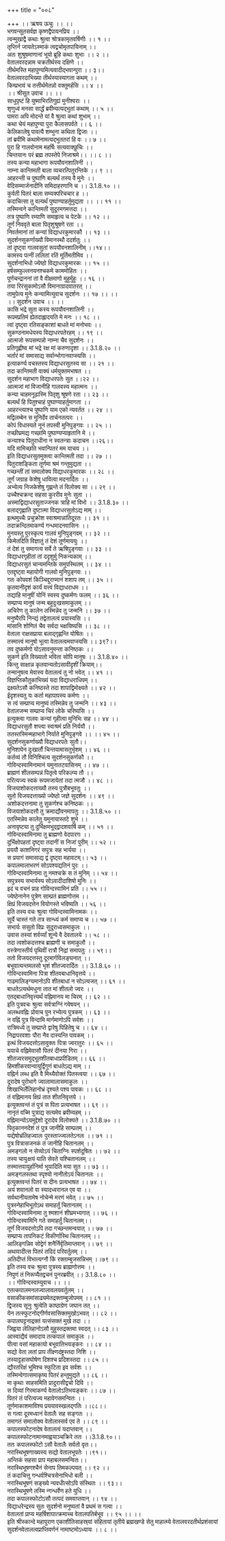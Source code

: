 +++
title = "००८"

+++
।। ऋषय ऊचुः ।। ।।  
भगवन्सूतसर्वज्ञ कृष्णद्वैपायनप्रिय ।।  
त्वन्मुखाद्वै कथाः श्रुत्वा श्रोत्रकामृतवर्षिणीः ।। १ ।।  
तृप्तिर्न जायतेऽस्माकं त्वद्वचोमृतपायिनाम् ।।  
अतः शुश्रूषमाणानां भूयो ब्रूहि कथाः शुभाः ।। २ ।।  
वेतालवरदन्नाम चक्रतीर्थस्य दक्षिणे ।।  
तीर्थमस्ति महापुण्यमित्यवादीद्भवान्पुरा ।। ३।।  
वेतालवरदाभिख्या तीर्थस्यास्यागता कथम् ।।  
किम्प्रभावं च तत्तीर्थमेतन्नो वक्तुमर्हसि ।। ४ ।।  
।। श्रीसूत उवाच ।। ।।  
साधुपृष्टं हि युष्माभिरतिगुह्यं मुनीश्वराः ।।  
शृणुध्वं मनसा सार्द्धं ब्रवीम्यत्यद्भुतां कथाम् ।। ५ ।।  
पामरा अपि मोदन्ते यां वै श्रुत्वा कथां शुभाम् ।।  
कथा चेयं महापुण्या पुरा कैलासपर्वते ।। ६ ।।  
केलिकालेषु पावत्यै शम्भुना कथिता द्विजाः ।।  
तां ब्रवीमि कथामेनामत्यद्भुततरां हि वः ।। ७ ।।  
पुरा हि गालवोनाम महर्षिः सत्यवाक्छुचिः ।।  
चिन्तयानः परं ब्रह्म तपस्तेपे निजाश्रमे।। ।। ८ ।।  
तस्य कन्या महाभागा रूपयौवनशालिनी ।।  
नाम्ना कान्तिमती बाला व्यचरत्पितुरन्तिके ।। ९ ।।  
आहरन्ती च पुष्पाणि बल्यर्थं तस्य वै मुनेः ।।  
वेदिसम्मार्जनादीनि समिदाहरणानि च ।। 3.1.8.१० ।।  
कुर्वती पितरं बाला सम्यक्परिचचार ह ।।  
कदाचित्सा तु वल्यर्थं पुष्पाण्याहर्तुमुद्यता ।। ।। ११ ।।  
तस्मिन्वने कान्तिमती सुदूरमगमत्तदा ।।  
तत्र पुष्पाणि रम्याणि समाहृत्य च पेटके ।। १२ ।।  
तूर्णं निववृते बाला पितृशुश्रूषणे रता ।।  
निवर्तमानां तां कन्यां विद्याधरकुमारकौ ।। १३ ।।  
सुदर्शनसुकर्णाख्यौ विमानस्थौ ददर्शतुः ।।  
तां दृष्ट्वा गालवसुतां रूपयौवनशालिनीम् ।।१४।।  
कामस्य पत्नीं ललितां रतिं मूर्तिमतीमिव ।।  
सुदर्शनाभिधो ज्येष्ठो विद्याधरकुमारकः ।। १५ ।।  
हर्षसम्फुल्लनयनश्चकमे काममोहितः ।।  
पूर्णचन्द्राननां तां वै वीक्षमाणो मुहुर्मुहुः ।। १६ ।।  
तया रिरंसुकामोऽसौ विमानाग्रादवातरत् ।।  
तामुपेत्य मुनेः कन्यामित्युवाच सुदर्शनः ।। १७ ।। ।।  
।। सुदर्शन उवाच ।। ।।  
कासि भद्रे सुता कस्य रूपयौवनशालिनी ।।  
रूपमप्रतिमं ह्येतदाह्लादयति मे मनः ।। १८ ।।  
त्वां दृष्ट्वा रतिसङ्काशां बाधते मां मनोभवः ।।  
सुकण्ठनामधेयस्य विद्याधरपतेरहम् ।। १९ ।।  
आत्मजो रूपसम्पन्नो नाम्ना चैव सुदर्शनः ।।  
प्रतिगृह्णीष्व मां भद्रे रक्ष मां करुणादृशा ।। 3.1.8.२० ।।  
भर्तारं मां समासाद्य सर्वान्भोगानवाप्स्यसि ।।  
इत्याकर्ण्य वचस्तस्य विद्याधरसुतस्य सा ।। २१ ।।  
तदा कान्तिमती वाक्यं धर्मयुक्तमभाषत ।।  
सुदर्शन महाभाग विद्याधरपतेः सुत ।।२२ ।।  
आत्मजां मां विजानीहि गालवस्य महात्मनः ।।  
कन्या चाहमनूढास्मि पितृशु श्रूषणे रता ।। २३ ।।  
बल्यर्थं हि पितुश्चाहं पुष्पाण्याहर्तुमागता ।।  
आहरन्त्याश्च पुष्पाणि याम एको न्यवर्तत ।। २४ ।।  
मद्विलम्बेन स मुनिर्देव तार्चनतत्परः ।।  
कोपं विधास्यते नूनं तपस्वी मुनिपुङ्गवः ।। २५ ।।  
तच्छीघ्रमद्य गच्छामि पुष्पाण्यप्याहृतानि मे ।।  
कन्याश्च पितुराधीना न स्वतन्त्राः कदाचन ।।२६।।  
यदि मामिच्छति भवान्पितरं मम याचय ।।  
इति विद्याधरसुतमुक्त्वा कान्तिमती तदा ।। २७ ।।  
पितुराशङ्किता तूर्णमा श्रमं गन्तुमुद्यता ।।  
गच्छन्तीं तां समालोक्य विद्याधरकुमारकः ।। २८ ।।  
तूर्णं जग्राह केशेषु धावित्वा मदनार्दितः ।।  
अभ्येत्य निजकेशेषु गृह्णन्ते तं विलोक्य सा ।। २९ ।।  
उच्चैश्चक्रन्द सहसा कुररीव मुनेः सुता ।।  
अस्माद्विद्याधरसुताज्जनक त्राहि मां विभो ।। 3.1.8.३० ।।  
बलाद्गृह्णाति दुष्टात्मा विद्याधरसुतोऽद्य माम् ।।  
इत्थमुच्चैः प्रचुक्रोश स्वाश्रमान्नातिदूरतः ।। ३१ ।।  
तदाक्रन्दितमाकर्ण्य गन्धमादनवासिनः ।।  
मुनयस्तु पुरस्कृत्य गालवं मुनिपुङ्गवम् ।। ३२ ।।  
किमेतदिति विज्ञातुं तं देशं तूर्णमाययुः ।।  
तं देशं तु समागत्य सर्वे ते ऋषिपुङ्गवाः ।। ३३ ।।  
विद्याधरगृहीतां तां ददृशुर्मु निकन्यकाम् ।।  
विद्याधरसुतं चान्यमन्तिके समुपस्थितम् ।। ३४ ।।  
एतद्दृष्ट्वा महायोगी गालवो मुनिपुङ्गवः ।।  
गतः कोपवशं किञ्चिद्दुराप्मानं शशाप तम् ।। ३५ ।।  
कृतवानीदृशं कार्यं यत्त्वं विद्याधराधम ।।  
तद्याहि मानुषीं योनिं स्वस्य दुष्कर्मणः फलम् ।। ३६ ।।  
सम्प्राप्य मानुषं जन्म बहुदुःखसमाकुलम् ।।  
अचिरेण तु कालेन तस्मिन्नेव तु जन्मनि ।। ३७ ।।  
मनुष्यैरपि निन्द्यं तद्वेतालत्वं प्रयास्यसि ।।  
मांसानि शोणितं चैव सर्वदा भक्षयिष्यसि ।। ३८ ।।  
वेताला राक्षसप्राया बलाद्गृह्णन्ति योषितः ।।  
तस्मात्त्वं मानुषो भूत्वा वेतालत्वमवाप्स्यसि ।। ३९?।।  
तव दुष्कर्मणो योऽसावनुमन्ता कनिष्ठकः ।।  
सुकर्ण इति विख्यातो भविता सोपि मानुषः ।। 3.1.8.४० ।।  
किन्तु साक्षान्न कृतवान्यतोऽसावीदृशीं क्रियाम्।।  
तन्मानुषत्व मेवास्य वेतालत्वं तु नो भवेत् ।। ४१ ।।  
विज्ञप्तिकौतुकाभिख्यं यदा विद्याधराधिपम् ।।  
द्रक्ष्यतेऽसौ कनिष्ठस्ते तदा शापाद्विमोक्ष्यते ।। ४२ ।।  
ईदृशस्यतु यः कर्ता महापापस्य कर्मणः ।।  
स त्वं सम्प्राप्य मानुष्यं तस्मिन्नेव तु जन्मनि ।। ४३ ।।  
वेतालजन्म सम्प्राप्य चिरं लोके चरिष्यसि ।।  
इत्युक्त्वा गालवः कन्यां गृहीत्वा मुनिभिः सह ।। ४४ ।।  
विद्याधरसुतौ शप्त्वा स्वाश्रमं प्रति निर्ययौ ।।  
ततस्तस्मिन्महाभागे निर्याते मुनिपुङ्गवे ।। ।। ४५ ।।  
सुदर्शनसुकर्णाख्यौ विद्याधरपतेः सुतौ।।  
मुनिशापेन दुःखार्तौ चिन्तयामासतुर्भृशम् ।। ४६ ।।  
कर्तव्यं तौ विनिश्चित्य सुदर्शनसुकर्णकौ ।।  
गोविन्दस्वामिनामानं यमुनातटवासिनम् ।। ४७ ।।  
ब्राह्मणं शीलसम्पन्नं पितृत्वे परिकल्प्य तौ ।।  
परित्यज्य स्वकं रूपमजायेतां तदा त्मजौ ।। ४८ ।।  
विजयाशोकदत्ताख्यौ तस्य पुत्रौबभूवतुः ।।  
सुतो विजयदत्ताख्यो ज्येष्ठो जज्ञे सुदर्शनः ।। ४९ ।।  
अशोकदत्तनामा तु सुकर्णश्च कनिष्ठकः ।।  
विजयाशोकदत्तौ तु क्रमाद्यौवनमापतुः ।। 3.1.8.५० ।।  
एतस्मिन्नेव कालेतु यमुनायास्तटे शुभे ।।  
अनावृष्ट्या तु दुर्भिक्षमभूद्द्वादशवार्षि कम् ।। ५१ ।।  
गोविन्दस्वामिनामा तु ब्राह्मणो वेदपारगः ।।  
दुर्भिक्षोपहतां दृष्ट्वा तदानीं स निजां पुरीम् ।। ५२ ।।  
प्रययौ काशनिगरं सपुत्रः सह भार्यया ।।  
स प्रयागं समासाद्य द्वं दृष्ट्वा महावटम्।। ५३ ।।  
कपालमालाभरणं सोऽपश्यद्यतिनं पुरः ।।  
गोविन्दस्वामिनामा तु नमश्चक्रे स तं मुनिम् ।। ५४ ।।  
सपुत्रस्य सभार्यस्य सोऽवादीदाशिषो मुनिः ।।  
इदं च वचनं प्राह गोविन्दस्वामिनं प्रति ।। ५५ ।।  
ज्येष्ठेनानेन पुत्रेण साम्प्रतं ब्राह्मणोत्तम ।।  
क्षिप्रं विजयदत्तेन वियोगस्ते भविष्यति ।। ५६ ।।  
इति तस्य वचः श्रुत्वा गोविन्दस्वामिनामकः ।।  
सूर्ये चास्तं गते तत्र सान्ध्यं कर्म समाप्य च ।। ५७ ।।  
सभार्यः ससुतो विप्रः सुदूराध्वसमाकुलः ।।  
उवास तस्यां शर्वर्य्यां शून्ये वै देवतालये ।। ५८ ।।  
तदा त्वशोकदत्तश्च ब्राह्मणी च समाकुलौ ।।  
वस्त्रेणास्तीर्य पृथिवीं रात्रौ निद्रां समापतुः ।। ५९।।  
ततो विजयदत्तस्तु दूरमार्गविलङ्घनात् ।।  
बभूवात्यन्तमलसो भृशं शीतज्वरार्दितः ।। 3.1.8.६० ।।  
गोविन्दस्वामिना पित्रा शीतवबाधानिवृत्तये ।।  
गाढमालिङ्ग्यमानोऽपि शीतबाधां न सोऽत्यजत् ।। ६१ ।।  
बाधतेऽत्यर्थमधुना तात मां शीतलो ज्वरः ।।  
एतद्बाधानिवृत्त्यर्थं वह्निमानय मा चिरम् ।। ६२ ।।  
इति पुत्रवचः श्रुत्वा सर्वत्राग्निं गवेषयन् ।।  
अलब्धवह्निः प्रोवाच पुन रभ्येत्य पुत्रकम् ।। ६३ ।।  
न वह्निं पुत्र विन्दामि मार्गमाणोऽपि सर्वशः ।।  
रात्रिमध्ये तु सम्प्राप्ते द्वारेषु पिहितेषु च ।। ६४ ।।  
निद्रापरवशाः पौरा नैव दास्यन्ति पावकम् ।।  
इत्थं विजयदत्तोऽसावुक्तः पित्रा ज्वरातुरः ।। ६५ ।।  
ययाचे वह्निमेवासौ पितरं दीनया गिरा ।।  
शीतज्वरसमुद्भूतशीतबाधाप्रपीडितम् ।। ६६ ।।  
हिमशीकरवान्वायुर्द्विगुणं बाधतेऽद्य माम् ।।  
वह्निर्न लब्ध इति वै मिथ्यैवोक्तं पितस्त्वया ।। ६७ ।।  
दूरादेष पुरोभागे ज्वालामालासमाकुलः ।।  
शिखाभिर्लेलिहानोभ्रं दृश्यते पश्य पावकः ।। ६८ ।।  
तं वह्निमानय क्षिप्रं तात शीतनिवृत्तये ।।  
इत्युक्तवन्तं तं पुत्रं स पिता प्रत्यभाषत ।। ६९ ।।  
नानृतं वच्मि पुत्राद्य सत्यमेव ब्रवीम्यहम् ।।  
वह्निमान्योऽयमुद्देशो दूरादेव विलोक्यते ।। 3.1.8.७० ।।  
पितृकाननदेशं तं पुत्र जानीहि साम्प्रतम् ।।  
यद्येषोभ्रंलिहज्वालः पुरस्ताज्ज्वलतेऽनलः ।। ७१ ।।  
पुत्र वित्रासजनकं तं जानीहि चितानलम् ।।  
अमङ्गलो न सेव्योऽयं चिताग्निः स्पर्शदूषितः ।। ७२ ।।  
तस्य चायुःक्षयं याति सेवते यश्चितानलम् ।।  
तस्मात्तवायुर्हानिर्मा भूयादिति मया सुत ।। ७३ ।।  
अमङ्गलस्तथा स्पृश्यो नानीतोऽयं चितानलः ।।  
इत्युक्तवन्तं पितरं स दीनः प्रत्यभाषत ।। ७४ ।।  
अयं शवानलो वा स्यादध्वरानल एव वा ।।  
सर्वथानीयतामेष नोचेन्मे मरणं भवेत् ।। ७५ ।।  
पुत्रस्नेहाभिभूतोऽथ समाहर्तुं चितानलम् ।।  
गोविन्दस्वामिनामा तु श्मशानं शीघ्रमभ्यगात् ।। ७६ ।।  
गोविन्दस्वामिनि गते समाहर्तुं चितानलम्।।  
तूर्णं विजयदत्तोऽपि तदा गच्छन्तमन्वयात् ।। ७७ ।।  
सम्प्राप्य तापनिकटं विकीर्णास्थि चितानलम् ।।  
आलिङ्गन्निव सोद्वेगं शनैर्निर्वृतिमाप्तवान् ।। ७९ ।।  
अथावादीत्स पितरं तदिदं परिवर्तुलम् ।।  
अतिदीप्तं विभात्यग्नौ किं रक्ताम्बुजसन्निभम् ।।७९ ।।  
इति तस्य वचः श्रुत्वा पुत्रस्य ब्राह्मणोत्तमः ।।  
निपुणं तं निरूप्यैतद्वचनं पुनरब्रवीत् ।। 3.1.8.८० ।।  
।। गोविन्दस्वाम्युवाच ।। ।।  
एतत्कपालमनलज्वालावलयवर्तुलम् ।।  
वसाकीकसमांसाढ्यमेतद्रक्ताम्बुजोपमम् ।। ८१ ।।  
द्विजस्य सूनुः श्रुत्वेति काष्ठाग्रेण जघान तत् ।।  
येन तत्स्फुटनोद्गीर्णवसासिक्तमुखोऽभवत् ।। ८२ ।।  
कपालघट्टनाद्रक्तं यत्संसक्तं मुखे तदा ।।  
जिह्वया लेलिहानोऽसौ मुहुस्तद्रक्तमा स्वदत् ।। ८३ ।।  
आस्वाद्यैवं समादाय तत्कपालं समाकुलः ।।  
पीत्वा वसां महाकायो बभूवातिभयङ्करः ।। ८४ ।।  
सद्यो वेता लतां प्राप तीक्ष्णदंष्ट्रस्तदा निशि ।।  
तस्याट्टहासघोषेण दिशश्च प्रदिशस्तदा ।। ८५ ।।  
द्यौरतरिक्षं भूमिश्च स्फुटिता इव सर्वशः ।।  
तस्मिन्वेगात्समाकृष्य पितरं हन्तुमुद्यते ।। ८६ ।।  
मा कृथाः साहसमिति प्रादुरासीद्वचो दिवि ।।  
स दिव्यां गिरमाकर्ण्य वेतालोऽतिभयङ्करः ।। ८७ ।।  
पितरं तं परित्यज्य महावेगसमन्वितः ।।  
तूर्णमाकाशमाविश्य प्रययावस्खलद्गतिः ।।८८।।  
स गत्वा दूरमध्वानं वेतालैः सह सङ्गतः ।।  
तमागतं समालोक्य वेतोलास्सर्व एव ते ।। ८९ ।।  
कपालस्फोटनादेष वेतालत्वं यदाप्तवान् ।।  
कपालस्फोटनामानमाह्वयाञ्चक्रिरे ततः ।।3.1.8.९०।।  
ततः कपालस्फोटो ऽसौ वेतालैः सर्वतो वृतः।।  
नरास्थिभूषणाख्यस्य सद्यो वेतालभूपतेः ।।९१।।  
अन्तिकं सहसा प्राप महाबलसमन्वितः।।  
नरास्थिभूषणश्चैनं सेनाप तिमकल्पयत् ।। ९२ ।।  
तं कदाचित्तु गन्धर्वश्चित्रसेनाभिधो बली ।।  
नरास्थिभूषणं सङ्ख्ये न्यवधीत्सोऽपि संस्थितः ।। ९३।।  
नरास्थिभूषणे तस्मि न्गन्धर्वेण हते युधि ।।  
तदा कपालस्फोटोऽसौ तत्पदं समवाप्तवान् ।। ९४ ।।  
विद्याधरेन्द्रस्य सुतः सुदर्शनो मनुष्यतां वै प्रथमं स गत्वा ।।  
वेतालतां प्राप्य महर्षिशापात्क्रमाच्च वेतालपतिर्बभूव ।। ९५ ।। ।।  
इति श्रीस्कान्दे महापुराण एकाशीतिसाहस्र्यां संहितायां तृतीये ब्रह्मखण्डे सेतु माहात्म्ये वेतालवरदतीर्थप्रशंसायां सुदर्शनवेतालत्वप्राप्तिवर्णनं नामाष्टमोऽध्यायः ।। ८ ।।